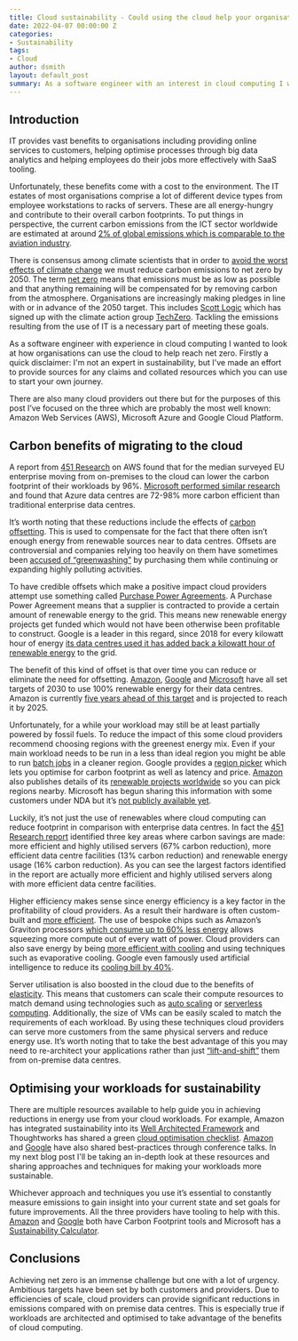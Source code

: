 ```yaml
---
title: Cloud sustainability - Could using the cloud help your organisation reach net zero?
date: 2022-04-07 00:00:00 Z
categories:
- Sustainability
tags:
- Cloud
author: dsmith
layout: default_post
summary: As a software engineer with an interest in cloud computing I wanted to look at how organisations can use the cloud to help reach net zero. I’ll share what I found out, including resources which organisations can apply to reduce the carbon footprint of their workloads.
---
```


## Introduction
IT provides vast benefits to organisations including providing online services to customers, helping optimise processes through big data analytics and helping employees do their jobs more effectively with SaaS tooling.

Unfortunately, these benefits come with a cost to the environment. The IT estates of most organisations comprise a lot of different device types from employee workstations to racks of servers. These are all energy-hungry and contribute to their overall carbon footprints. To put things in perspective, the current carbon emissions from the ICT sector worldwide are estimated at around [2% of global emissions which is comparable to the aviation industry](https://www.nature.com/articles/d41586-018-06610-y).

There is consensus among climate scientists that in order to [avoid the worst effects of climate change](https://www.ipcc.ch/2018/10/08/summary-for-policymakers-of-ipcc-special-report-on-global-warming-of-1-5c-approved-by-governments/) we must reduce carbon emissions to net zero by 2050. The term [net zero](https://netzeroclimate.org/what-is-net-zero) means that emissions must be as low as possible and that anything remaining will be compensated for by removing carbon from the atmosphere. Organisations are increasingly making pledges in line with or in advance of the 2050 target. This includes [Scott Logic](https://www.scottlogic.com/news/scott-logic-committed-net-zero-future) which has signed up with the climate action group [TechZero](https://techzero.technation.io). Tackling the emissions resulting from the use of IT is a necessary part of meeting these goals.

As a software engineer with experience in cloud computing I wanted to look at how organisations can use the cloud to help reach net zero. Firstly a quick disclaimer: I'm not an expert in sustainability, but I've made an effort to provide sources for any claims and collated resources which you can use to start your own journey.

There are also many cloud providers out there but for the purposes of this post I’ve focused on the three which are probably the most well known: Amazon Web Services (AWS), Microsoft Azure and Google Cloud Platform.

## Carbon benefits of migrating to the cloud
A report from [451 Research](https://d39w7f4ix9f5s9.cloudfront.net/d1/80/283b833847df8ee4fe9661e0dd8f/11061-aws-451research-advisory-bw-cloudefficiency-eu-2021-r2-final-2.pdf) on AWS found that for the median surveyed EU enterprise moving from on-premises to the cloud can lower the carbon footprint of their workloads by 96%. [Microsoft performed similar research](https://www.microsoft.com/en-us/download/details.aspx?id=56950) and found that Azure data centres are 72-98% more carbon efficient than traditional enterprise data centres.

It’s worth noting that these reductions include the effects of [carbon offsetting](https://www.offsetguide.org/understanding-carbon-offsets/what-is-a-carbon-offset/). This is used to compensate for the fact that there often isn’t enough energy from renewable sources near to data centres. Offsets are controversial and companies relying too heavily on them have sometimes been [accused of “greenwashing”](https://phys.org/news/2021-11-carbon-offsets-booming-greenwashing.html) by purchasing them while continuing or expanding highly polluting activities.

To have credible offsets which make a positive impact cloud providers attempt use something called [Purchase Power Agreements](https://www.ukgbc.org/news/corporate-ppas-an-alternative-route-to-additionality/). A Purchase Power Agreement means that a supplier is contracted to provide a certain amount of renewable energy to the grid. This means new renewable energy projects get funded which would not have been otherwise been profitable to construct. Google is a leader in this regard, since 2018 for every kilowatt hour of energy [its data centres used it has added back a kilowatt hour of renewable energy](https://www.itpro.co.uk/energy-efficiency/30903/google-cloud-hits-100-renewable-energy-goal) to the grid.

The benefit of this kind of offset is that over time you can reduce or eliminate the need for offsetting. [Amazon](https://sustainability.aboutamazon.com/environment/sustainable-operations/renewable-energy?energyType%3Dtrue), [Google](https://www.gstatic.com/gumdrop/sustainability/247-carbon-free-energy.pdf) and [Microsoft](https://www.theverge.com/2021/7/14/22574431/microsoft-renewable-energy-purchases) have all set targets of 2030 to use 100% renewable energy for their data centres. Amazon is currently [five years ahead of this target](https://aws.amazon.com/blogs/industries/amazon-achieves-near-real-time-renewable-energy-plant-monitoring-to-optimize-performance-using-aws/) and is projected to reach it by 2025.

Unfortunately, for a while your workload may still be at least partially powered by fossil fuels. To reduce the impact of this some cloud providers recommend choosing regions with the greenest energy mix. Even if your main workload needs to be run in a less than ideal region you might be able to run [batch jobs](https://cloud.google.com/sustainability/region-carbon#strategy) in a cleaner region. Google provides a [region picker](https://googlecloudplatform.github.io/region-picker/) which lets you optimise for carbon footprint as well as latency and price. [Amazon](https://docs.aws.amazon.com/wellarchitected/latest/sustainability-pillar/region-selection.html) also publishes details of its [renewable projects worldwide](https://sustainability.aboutamazon.com/about/around-the-globe?energyType%3Dtrue) so you can pick regions nearby. Microsoft has begun sharing this information with some customers under NDA but it’s [not publicly available yet](https://www.cnbc.com/2021/04/20/microsoft-tells-cloud-customers-about-data-center-energy-efficiency.html).

Luckily, it’s not just the use of renewables where cloud computing can reduce footprint in comparison with enterprise data centres. In fact the [451 Research report](https://d39w7f4ix9f5s9.cloudfront.net/d1/80/283b833847df8ee4fe9661e0dd8f/11061-aws-451research-advisory-bw-cloudefficiency-eu-2021-r2-final-2.pdf) identified three key areas where carbon savings are made: more efficient and highly utilised servers (67% carbon reduction), more efficient data centre facilities (13% carbon reduction) and renewable energy usage (16% carbon reduction). As you can see the largest factors identified in the report are actually more efficient and highly utilised servers along with more efficient data centre facilities.

Higher efficiency makes sense since energy efficiency is a key factor in the profitability of cloud providers. As a result their hardware is often custom-built and [more efficient](https://www.google.co.uk/about/datacenters/efficiency/). The use of bespoke chips such as Amazon’s Graviton processors [which consume up to 60% less energy](https://aws.amazon.com/ec2/graviton/) allows squeezing more compute out of every watt of power. Cloud providers can also save energy by being [more efficient with cooling](https://www.google.co.uk/about/datacenters/efficiency/) and using techniques such as evaporative cooling. Google even famously used artificial intelligence to reduce its [cooling bill by 40%](https://www.deepmind.com/blog/deepmind-ai-reduces-google-data-centre-cooling-bill-by-40).

Server utilisation is also boosted in the cloud due to the benefits of [elasticity](https://www.vmware.com/topics/glossary/content/cloud-elasticity.html). This means that customers can scale their compute resources to match demand using technologies such as [auto scaling](https://aws.amazon.com/autoscaling/) or [serverless computing](https://aws.amazon.com/serverless/). Additionally, the size of VMs can be easily scaled to match the requirements of each workload. By using these techniques cloud providers can serve more customers from the same physical servers and reduce energy use. It’s worth noting that to take the best advantage of this you may need to re-architect your applications rather than just [“lift-and-shift”](https://acloudguru.com/blog/business/what-is-lift-and-shift-cloud-migration) them from on-premise data centres.

## Optimising your workloads for sustainability
There are multiple resources available to help guide you in achieving reductions in energy use from your cloud workloads. For example, Amazon has integrated sustainability into its [Well Architected Framework](https://docs.aws.amazon.com/wellarchitected/latest/sustainability-pillar/sustainability-pillar.html) and Thoughtworks has shared a green [cloud optimisation checklist](https://www.thoughtworks.com/en-gb/what-we-do/enterprise-modernization-platforms-cloud/green-cloud). [Amazon](https://www.youtube.com/watch?v=3-Zq2W1-odU) and [Google](https://www.youtube.com/watch?v=gsAIg8DVlQY) have also shared best-practices through conference talks. In my next blog post I'll be taking an in-depth look at these resources and sharing approaches and techniques for making your workloads more sustainable.

Whichever approach and techniques you use it’s essential to constantly measure emissions to gain insight into your current state and set goals for future improvements. All the three providers have tooling to help with this. [Amazon](https://aws.amazon.com/aws-cost-management/aws-customer-carbon-footprint-tool/) and [Google](https://cloud.google.com/carbon-footprint) both have Carbon Footprint tools and Microsoft has a [Sustainability Calculator](https://azure.microsoft.com/en-gb/blog/microsoft-sustainability-calculator-helps-enterprises-analyze-the-carbon-emissions-of-their-it-infrastructure/).

## Conclusions
Achieving net zero is an immense challenge but one with a lot of urgency. Ambitious targets have been set by both customers and providers. Due to efficiencies of scale, cloud providers can provide significant reductions in emissions compared with on premise data centres. This is especially true if workloads are architected and optimised to take advantage of the benefits of cloud computing.
